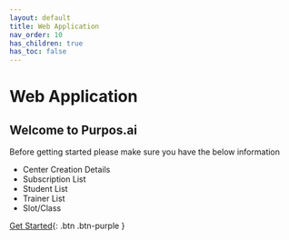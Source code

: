 ```yaml
---
layout: default
title: Web Application
nav_order: 10
has_children: true
has_toc: false
---
```


<script src="/auth.js"></script>

# Web Application

## Welcome to Purpos.ai

Before getting started please make sure you have the below information

-   Center Creation Details
-   Subscription List
-   Student List
-   Trainer List
-   Slot/Class

[Get Started](/web/get-started.html){: .btn .btn-purple }
